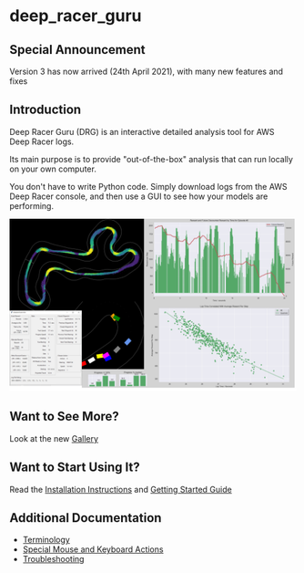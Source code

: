 # deep_racer_guru

## Special Announcement

Version 3 has now arrived (24th April 2021), with many new features and fixes

## Introduction

Deep Racer Guru (DRG) is an interactive detailed analysis tool for AWS Deep Racer logs.

Its main purpose is to provide "out-of-the-box" analysis that can run locally on your own computer.

You don't have to write Python code. Simply download logs from the AWS Deep Racer console, and then use a GUI to see how your models are performing.

![Analyze DeepRacer logs easily with DRG](docs/pictures/gallery_v3/collage.png)

## Want to See More?

Look at the new [Gallery](docs/gallery.md)

## Want to Start Using It?

Read the [Installation Instructions](docs/installation.md) and [Getting Started Guide](docs/getting_started.md)

## Additional Documentation

* [Terminology](docs/terminology.md)
* [Special Mouse and Keyboard Actions](docs/mouse_and_keyboard.md)
* [Troubleshooting](docs/trouble_shooting.md)





